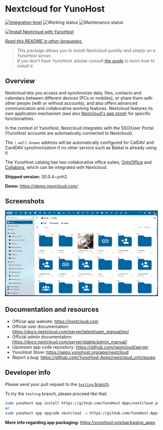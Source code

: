 <!--
N.B.: This README was automatically generated by <https://github.com/YunoHost/apps/tree/master/tools/readme_generator>
It shall NOT be edited by hand.
-->

# Nextcloud for YunoHost

[![Integration level](https://apps.yunohost.org/badge/integration/nextcloud)](https://ci-apps.yunohost.org/ci/apps/nextcloud/)
![Working status](https://apps.yunohost.org/badge/state/nextcloud)
![Maintenance status](https://apps.yunohost.org/badge/maintained/nextcloud)

[![Install Nextcloud with YunoHost](https://install-app.yunohost.org/install-with-yunohost.svg)](https://install-app.yunohost.org/?app=nextcloud)

*[Read this README in other languages.](./ALL_README.md)*

> *This package allows you to install Nextcloud quickly and simply on a YunoHost server.*  
> *If you don't have YunoHost, please consult [the guide](https://yunohost.org/install) to learn how to install it.*

## Overview

Nextcloud lets you access and synchronize data, files, contacts and calendars between different devices (PCs or mobiles), or share them with other people (with or without accounts), and also offers advanced communication and collaborative working features. Nextcloud features its own application mechanism (see also [Nextcloud's app store](https://apps.nextcloud.com/)) for specific functionalities. 

In the context of YunoHost, Nextcloud integrates with the SSO/User Portal (YunoHost accounts are automatically connected to Nextcloud).

The `/.well-known` address will be automatically configured for CalDAV and CardDAV synchronization if no other service such as Baïkal is already using it.

The YunoHost catalog has two collaborative office suites, [OnlyOffice](https://github.com/YunoHost-Apps/onlyoffice_ynh) and [Collabora](https://github.com/YunoHost-Apps/collabora_ynh), which can be integrated with Nextcloud.

**Shipped version:** 30.0.4~ynh2

**Demo:** <https://demo.nextcloud.com/>

## Screenshots

![Screenshot of Nextcloud](./doc/screenshots/screenshot.png)

## Documentation and resources

- Official app website: <https://nextcloud.com>
- Official user documentation: <https://docs.nextcloud.com/server/latest/user_manual/en/>
- Official admin documentation: <https://docs.nextcloud.com/server/stable/admin_manual/>
- Upstream app code repository: <https://github.com/nextcloud/server>
- YunoHost Store: <https://apps.yunohost.org/app/nextcloud>
- Report a bug: <https://github.com/YunoHost-Apps/nextcloud_ynh/issues>

## Developer info

Please send your pull request to the [`testing` branch](https://github.com/YunoHost-Apps/nextcloud_ynh/tree/testing).

To try the `testing` branch, please proceed like that:

```bash
sudo yunohost app install https://github.com/YunoHost-Apps/nextcloud_ynh/tree/testing --debug
or
sudo yunohost app upgrade nextcloud -u https://github.com/YunoHost-Apps/nextcloud_ynh/tree/testing --debug
```

**More info regarding app packaging:** <https://yunohost.org/packaging_apps>
